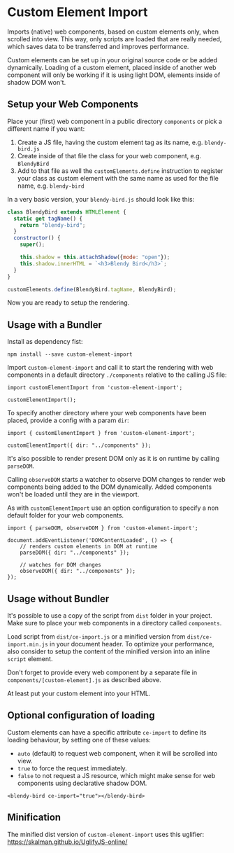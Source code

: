 # Custom Element Import

Imports (native) web components, based on custom elements only, when scrolled into view. This way, only scripts are loaded that are really needed, which saves data to be transferred and improves performance.

Custom elements can be set up in your original source code or be added dynamically. Loading of a custom element, placed inside of another web component will only be working if it is using light DOM, elements inside of shadow DOM won't.

## Setup your Web Components

Place your (first) web component in a public directory `components` or pick a different name if you want:

1. Create a JS file, having the custom element tag as its name, e.g. `blendy-bird.js`
2. Create inside of that file the class for your web component, e.g. `BlendyBird`
3. Add to that file as well the `customElements.define` instruction to register your class as custom element with the same name as used for the file name, e.g. `blendy-bird`

In a very basic version, your `blendy-bird.js` should look like this:

```js
class BlendyBird extends HTMLElement {
  static get tagName() {
    return "blendy-bird";
  }
  constructor() {
    super();

    this.shadow = this.attachShadow({mode: "open"});
    this.shadow.innerHTML = `<h3>Blendy Bird</h3>`;
  }
}

customElements.define(BlendyBird.tagName, BlendyBird);
```

Now you are ready to setup the rendering.

## Usage with a Bundler

Install as dependency fist:

```
npm install --save custom-element-import
```

Import `custom-element-import` and call it to start the rendering with web components in a default directory `./components` relative to the calling JS file:

```
import customElementImport from 'custom-element-import';

customElementImport();
```

To specify another directory where your web components have been placed, provide a config with a param `dir`:

```
import { customElementImport } from 'custom-element-import';

customElementImport({ dir: "../components" });
```

It's also possible to render present DOM only as it is on runtime by calling `parseDOM`.

Calling `observeDOM` starts a watcher to observe DOM changes to render web components being added to the DOM dynamically. Added components won't be loaded until they are in the viewport.

As with `customElementImport` use an option configuration to specify a non default folder for your web components.

```
import { parseDOM, observeDOM } from 'custom-element-import';

document.addEventListener('DOMContentLoaded', () => {
    // renders custom elements in DOM at runtime
    parseDOM({ dir: "../components" });

    // watches for DOM changes
    observeDOM({ dir: "../components" });
});
```

## Usage without Bundler

It's possible to use a copy of the script from `dist` folder in your project. Make sure to place your web components in a directory called `components`.

Load script from `dist/ce-import.js` or a minified version from `dist/ce-import.min.js` in your document header. To optimize your performance, also consider to setup the content of the minified version into an inline `script` element.

Don't forget to provide every web component by a separate file in `components/[custom-element].js` as described above.

At least put your custom element into your HTML.

## Optional configuration of loading

Custom elements can have a specific attribute `ce-import` to define its loading behaviour, by setting one of these values:

- `auto` (default) to request web component, when it will be scrolled into view.
- `true` to force the request immediately.
- `false` to not request a JS resource, which might make sense for web components using declarative shadow DOM.

```
<blendy-bird ce-import="true"></blendy-bird>
```

## Minification

The minified dist version of `custom-element-import` uses this uglifier: https://skalman.github.io/UglifyJS-online/